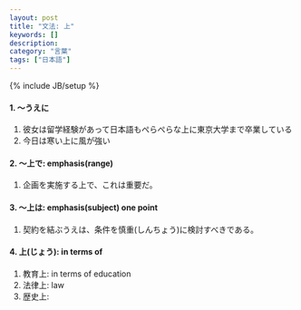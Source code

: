 ```yaml
---
layout: post
title: "文法: 上"
keywords: []
description: 
category: "言葉"
tags: ["日本語"]
---
```

{% include JB/setup %}

#### 1. 〜うえに
1. 彼女は留学経験があって日本語もぺらぺらな上に東京大学まで卒業している
2. 今日は寒い上に風が強い

#### 2. 〜上で: emphasis(range)
1. 企画を実施する上で、これは重要だ。

#### 3. 〜上は: emphasis(subject) one point
1. 契約を結ぶうえは、条件を慎重(しんちょう)に検討すべきである。




#### 4. 上(じょう): in terms of 
1. 教育上: in terms of education
2. 法律上:             law
3. 歴史上:

